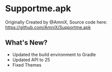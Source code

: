 # Supportme.apk

Originally Created by @AmniX, Source code here: https://github.com/AmniX/Supportme.apk

## What's New?

- Updated the build environment to Gradle
- Updated API to 25
- Fixed Themes


